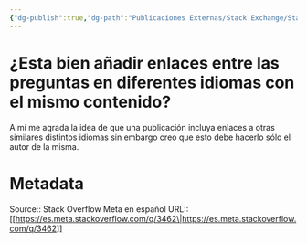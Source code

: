 ```yaml
---
{"dg-publish":true,"dg-path":"Publicaciones Externas/Stack Exchange/Stack Overflow en español/Stack Overflow en español Meta/es.meta.stackoverflow.com-3462.md","permalink":"/publicaciones-externas/stack-exchange/stack-overflow-en-espanol/stack-overflow-en-espanol-meta/es-meta-stackoverflow-com-3462/","title":"¿Esta bien añadir enlaces entre las preguntas en diferentes idiomas con el mismo contenido?","hide":true,"noteIcon":"default","created":"2024-04-03T12:49:10.594-06:00","updated":"2024-04-05T16:44:03.149-06:00"}
---
```


# ¿Esta bien añadir enlaces entre las preguntas en diferentes idiomas con el mismo contenido?

A mí me agrada la idea de que una publicación incluya enlaces a otras similares distintos idiomas sin embargo creo que esto debe hacerlo sólo el autor de la misma.

# Metadata
Source:: Stack Overflow Meta en español
URL:: [[https://es.meta.stackoverflow.com/q/3462\|https://es.meta.stackoverflow.com/q/3462]]

